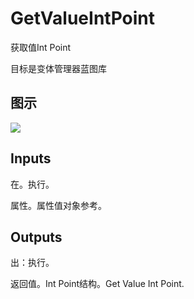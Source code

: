 # GetValueIntPoint

获取值Int Point

目标是变体管理器蓝图库

## 图示

![]($-20221218-21235540.png)

## Inputs

在。执行。

属性。属性值对象参考。  

## Outputs

出：执行。

返回值。Int Point结构。Get Value Int Point.
